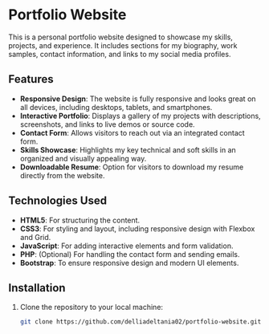 # Portfolio Website

This is a personal portfolio website designed to showcase my skills, projects, and experience. It includes sections for my biography, work samples, contact information, and links to my social media profiles.

## Features

- **Responsive Design**: The website is fully responsive and looks great on all devices, including desktops, tablets, and smartphones.
- **Interactive Portfolio**: Displays a gallery of my projects with descriptions, screenshots, and links to live demos or source code.
- **Contact Form**: Allows visitors to reach out via an integrated contact form.
- **Skills Showcase**: Highlights my key technical and soft skills in an organized and visually appealing way.
- **Downloadable Resume**: Option for visitors to download my resume directly from the website.

## Technologies Used

- **HTML5**: For structuring the content.
- **CSS3**: For styling and layout, including responsive design with Flexbox and Grid.
- **JavaScript**: For adding interactive elements and form validation.
- **PHP**: (Optional) For handling the contact form and sending emails.
- **Bootstrap**: To ensure responsive design and modern UI elements.

## Installation

1. Clone the repository to your local machine:

   ```bash
   git clone https://github.com/delliadeltania02/portfolio-website.git
